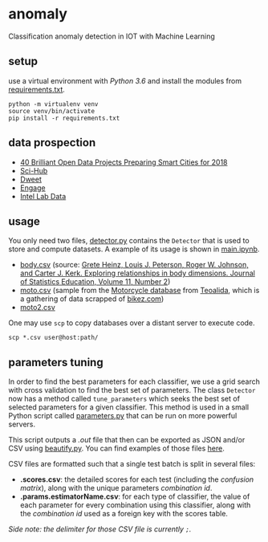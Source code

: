 # anomaly
Classification anomaly detection in IOT with Machine Learning

## setup

use a virtual environment with *Python 3.6* and install the modules from [requirements.txt](requirements.txt).

    python -m virtualenv venv
	source venv/bin/activate
	pip install -r requirements.txt

## data prospection

 - [40 Brilliant Open Data Projects Preparing Smart Cities for 2018](https://carto.com/blog/forty-brilliant-open-data-projects-preparing-smart-cities-2018/)
 - [Sci-Hub](http://sci-hub.hk)
 - [Dweet](https://dweet.io/see)
 - [Engage](http://www.engagedata.eu/dataset-search/?q=)
 - [Intel Lab Data](http://db.csail.mit.edu/labdata/labdata.html)

## usage

 You only need two files, [detector.py](detector.py) contains the `Detector` that is used to store and compute datasets. A example of its usage is shown in [main.ipynb](main.ipynb).

  - [body.csv](http://perso.telecom-paristech.fr/ychalier/anomaly/data/body.csv) (source: [Grete Heinz, Louis J. Peterson, Roger W. Johnson, and Carter J. Kerk. Exploring relationships in body dimensions. Journal of Statistics Education, Volume 11, Number 2](http://ww2.amstat.org/publications/jse/v11n2/datasets.heinz.html))
  - [moto.csv](http://perso.telecom-paristech.fr/ychalier/anomaly/data/moto.csv) (sample from the [Motorcycle database](http://www.teoalida.com/cardatabase/motorcycles/) from [Teoalida](http://www.teoalida.com), which is a gathering of data scrapped of [bikez.com](www.bikez.com))
  - [moto2.csv](http://perso.telecom-paristech.fr/ychalier/anomaly/data/moto2.csv)

One may use `scp` to copy databases over a distant server to execute code.

    scp *.csv user@host:path/

## parameters tuning

In order to find the best parameters for each classifier, we use a grid search with cross validation to find the best set of parameters. The class `Detector` now has a method called `tune_parameters` which seeks the best set of selected parameters for a given classifier. This method is used in a small Python script called [parameters.py](parameters.py) that can be run on more powerful servers.

This script outputs a *.out* file that then can be exported as JSON and/or CSV using [beautify.py](beautify.py). You can find examples of those files [here](http://perso.telecom-paristech.fr/ychalier/anomaly/params/).

CSV files are formatted such that a single test batch is split in several files:

 - **.scores.csv**: the detailed scores for each test (including the *confusion matrix*), along with the unique parameters *combination id*.
 - **.params.estimatorName.csv**: for each type of classifier, the value of each parameter for every combination using this classifier, along with the *combination id* used as a foreign key with the scores table.

*Side note: the delimiter for those CSV file is currently `;`.*
